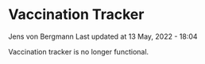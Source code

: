 Vaccination Tracker
================
Jens von Bergmann
Last updated at 13 May, 2022 - 18:04

Vaccination tracker is no longer functional.
